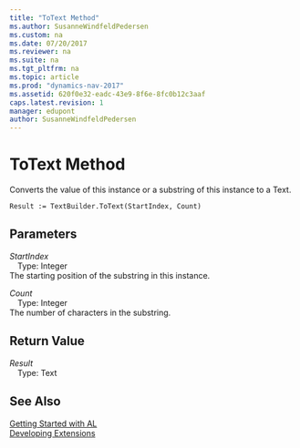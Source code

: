 ```yaml
---
title: "ToText Method"
ms.author: SusanneWindfeldPedersen
ms.custom: na
ms.date: 07/20/2017
ms.reviewer: na
ms.suite: na
ms.tgt_pltfrm: na
ms.topic: article
ms.prod: "dynamics-nav-2017"
ms.assetid: 620f0e32-eadc-43e9-8f6e-8fc0b12c3aaf
caps.latest.revision: 1
manager: edupont
author: SusanneWindfeldPedersen
---
```


# ToText Method
Converts the value of this instance or a substring of this instance to a Text.  
```  
Result := TextBuilder.ToText(StartIndex, Count)  
```  
## Parameters
*StartIndex*    
&emsp;Type: Integer  
The starting position of the substring in this instance.  
  
*Count*    
&emsp;Type: Integer  
The number of characters in the substring.  
  
## Return Value
*Result*  
&emsp;Type: Text  
  
## See Also
[Getting Started with AL](../devenv-get-started.md)  
[Developing Extensions](../devenv-dev-overview.md)  
